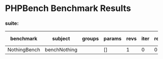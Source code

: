 PHPBench Benchmark Results
==========================

### suite: 

benchmark | subject | groups | params | revs | iter | rej | mem | time | z-value | diff
 --- | --- | --- | --- | --- | --- | --- | --- | --- | --- | --- 
NothingBench | benchNothing |  | [] | 1 | 0 | 0 | 100b | 10.000μs | 0.00σ | 0.00%

